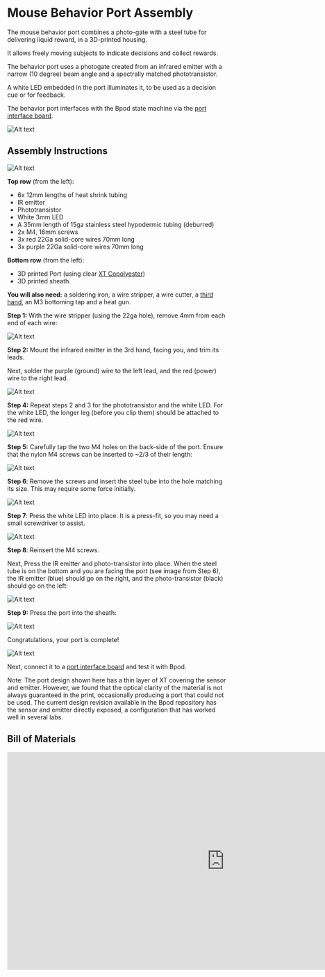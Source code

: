 # Mouse Behavior Port Assembly

The mouse behavior port combines a photo-gate with a steel tube for delivering liquid reward, in a 3D-printed housing.

It allows freely moving subjects to indicate decisions and collect rewards.

The behavior port uses a photogate created from an infrared emitter with a narrow (10 degree) beam angle and a spectrally matched phototransistor.

A white LED embedded in the port illuminates it, to be used as a decision cue or for feedback.

The behavior port interfaces with the Bpod state machine via the [port interface board]().
<!-- todo: add link -->

![Alt text](../images/mouse-behavior-port.png)

## Assembly Instructions
<!-- todo: resize images -->

![Alt text](../images/mbp-components.png)

**Top row** (from the left):

- 6x 12mm lengths of heat shrink tubing
- IR emitter
- Phototransistor
- White 3mm LED
- A 35mm length of 15ga stainless steel hypodermic tubing (deburred)
- 2x M4, 16mm screws
- 3x red 22Ga solid-core wires 70mm long
- 3x purple 22Ga solid-core wires 70mm long

**Bottom row** (from the left):

- 3D printed Port (using clear [XT Copolyester](http://www.google.com/url?q=http%3A%2F%2Fcolorfabb.com%2Fco-polyesters%2Fcolorfabb-xt&sa=D&sntz=1&usg=AOvVaw3W6frE7aFTeOuZCd3WLeid))
- 3D printed sheath.

**You will also need:** a soldering iron, a wire stripper, a wire cutter, a [third hand](https://www.google.com/search?q=third+hand&espv=2&biw=1393&bih=802&site=webhp&source=lnms&tbm=isch), an M3 bottoming tap and a heat gun.

**Step 1:** With the wire stripper (using the 22ga hole), remove 4mm from each end of each wire:

![Alt text](../images/mbp-wirestrip.png)

**Step 2:** Mount the infrared emitter in the 3rd hand, facing you, and trim its leads. 

Next, solder the purple (ground) wire to the left lead, and the red (power) wire to the right lead.

![Alt text](../images/mbp-ir-solder.png)

**Step 4:** Repeat steps 2 and 3 for the phototransistor and the white LED. For the white LED, the longer leg (before you clip them) should be attached to the red wire.

![Alt text](../images/mbp-repeat-solder.png)

**Step 5:** Carefully tap the two M4 holes on the back-side of the port. Ensure that the nylon M4 screws can be inserted to ~2/3 of their length:

![Alt text](../images/mbp-port-tap.png)

**Step 6**: Remove the screws and insert the steel tube into the hole matching its size. This may require some force initially.

![Alt text](../images/mbp-insert-tube.png)

**Step 7**: Press the white LED into place. It is a press-fit, so you may need a small screwdriver to assist.

![Alt text](../images/mbp-led-fit.png)

**Step 8**: Reinsert the M4 screws.

Next, Press the IR emitter and photo-transistor into place. When the steel tube is on the bottom and you are facing the port (see image from Step 6), the IR emitter (blue) should go on the right, and the photo-transistor (black) should go on the left:

![Alt text](../images/mbp-ir-fit.png)

**Step 9:** Press the port into the sheath:

![Alt text](../images/mbp-sheath-press.png)

Congratulations, your port is complete!

![Alt text](../images/mbp-complete.png)

Next, connect it to a [port interface board]() and test it with Bpod.

Note: The port design shown here has a thin layer of XT covering the sensor and emitter. However, we found that the optical clarity of the material is not always guaranteed in the print, occasionally producing a port that could not be used. The current design revision available in the Bpod repository has the sensor and emitter directly exposed, a configuration that has worked well in several labs.

## Bill of Materials
<iframe height=500 width=1000 jsname="L5Fo6c" jscontroller="usmiIb" jsaction="rcuQ6b:WYd;" class="YMEQtf L6cTce-purZT L6cTce-pSzOP KfXz0b" sandbox="allow-scripts allow-popups allow-forms allow-same-origin allow-popups-to-escape-sandbox allow-downloads allow-modals" frameborder="0" aria-label="Spreadsheet, Nosepoke BOM" allowfullscreen="" src="https://docs.google.com/spreadsheets/d/1sjXZLI-TCDGARnuvqxwgMVo9y7-Wfx3jGSRSFMjSV9U/htmlembed?authuser=0"></iframe>